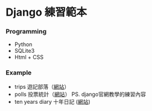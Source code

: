 # Django 練習範本 

### Programming<br>
* Python
* SQLite3
* Html + CSS

### Example<br>

* trips 遊記部落（[網站](https://djangogirlstrip.herokuapp.com/trips)）
* polls 投票統計（[網站](https://djangogirlstrip.herokuapp.com/polls)） PS. django官網教學的練習內容
* ten years diary 十年日記 ([網站](https://djangogirlstrip.herokuapp.com/tenyrsdiary))
